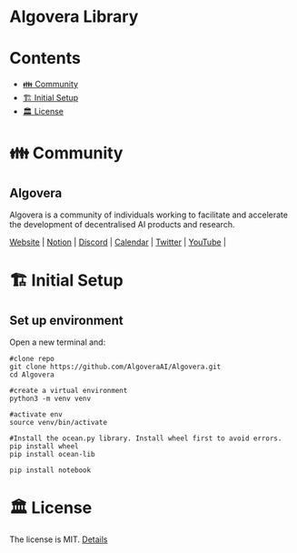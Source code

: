 # Algovera Library

# Contents

- [👪 Community](#-community)
- [🏗 Initial Setup](#-initial-setup)
- [🏛 License](#-license)

# 👪 Community

## Algovera

Algovera is a community of individuals working to facilitate and accelerate the development of decentralised AI products and research.

[Website](https://www.algovera.ai/) | [Notion](https://algovera.notion.site/) | [Discord](https://discord.gg/e65RuHSDS5) | [Calendar](https://calendar.google.com/calendar/embed?src=c_4qajdfj4imie9cpnkbvkrc7ri4%40group.calendar.google.com) | [Twitter](https://twitter.com/AlgoveraAI) | [YouTube](https://www.youtube.com/channel/UC2A5iUpP6k52ZZmC8LFj1IA) |

# 🏗 Initial Setup 

## Set up environment

Open a new terminal and:
```console
#clone repo
git clone https://github.com/AlgoveraAI/Algovera.git
cd Algovera

#create a virtual environment
python3 -m venv venv

#activate env
source venv/bin/activate

#Install the ocean.py library. Install wheel first to avoid errors.
pip install wheel
pip install ocean-lib

pip install notebook
```

# 🏛 License

The license is MIT. [Details](LICENSE)
